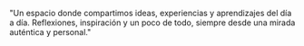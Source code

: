 "Un espacio donde compartimos ideas, experiencias y aprendizajes del día a día. Reflexiones, inspiración y un poco de todo, siempre desde una mirada auténtica y personal."
